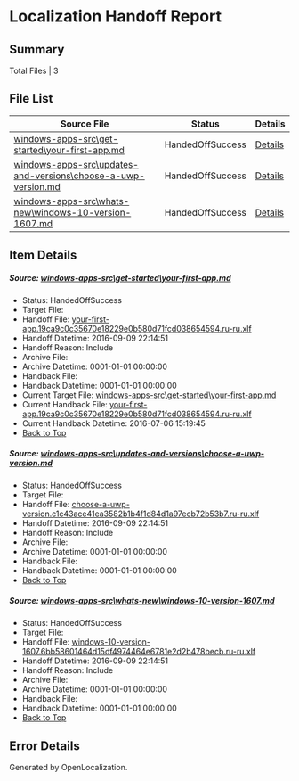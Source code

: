 # <a name='report-top'></a> Localization Handoff Report

## Summary
 Total Files | 3

## File List
 Source File | Status | Details 
 ----------- | ------ | ------- 
 [windows-apps-src\get-started\your-first-app.md](https://github.com/Microsoft/windows-apps/blob/b57a461cf9859be26ed69d12b08259d15201403a/windows-apps-src/get-started/your-first-app.md) | HandedOffSuccess | [Details](#16adf9c9c8de2ca4596f0fcbe503f570971e74a13950)
 [windows-apps-src\updates-and-versions\choose-a-uwp-version.md](https://github.com/Microsoft/windows-apps/blob/2fe7cfba048bfa11e32b23cbc88c920c6d7741f3/windows-apps-src/updates-and-versions/choose-a-uwp-version.md) | HandedOffSuccess | [Details](#3b6c7e0c17e0364c50ef7c8c397d958d3fec629d8005)
 [windows-apps-src\whats-new\windows-10-version-1607.md](https://github.com/Microsoft/windows-apps/blob/2fe7cfba048bfa11e32b23cbc88c920c6d7741f3/windows-apps-src/whats-new/windows-10-version-1607.md) | HandedOffSuccess | [Details](#e41047f29ba08d83c8ffa5885a310ef04350133b8011)

## Item Details
##### <a name='16adf9c9c8de2ca4596f0fcbe503f570971e74a13950'></a> Source: [windows-apps-src\get-started\your-first-app.md](https://github.com/Microsoft/windows-apps/blob/b57a461cf9859be26ed69d12b08259d15201403a/windows-apps-src/get-started/your-first-app.md)
* Status: HandedOffSuccess
* Target File: 
* Handoff File: [your-first-app.19ca9c0c35670e18229e0b580d71fcd038654594.ru-ru.xlf](https://github.com/Microsoft/WDG.handoff/blob/59d62cbd9ff4124603b650aee17821677b971de7/ol-handoff/Microsoft/windows-apps.ru-ru/master/your-first-app.19ca9c0c35670e18229e0b580d71fcd038654594.ru-ru.xlf)
* Handoff Datetime: 2016-09-09 22:14:51
* Handoff Reason: Include
* Archive File: 
* Archive Datetime: 0001-01-01 00:00:00
* Handback File: 
* Handback Datetime: 0001-01-01 00:00:00
* Current Target File: [windows-apps-src\get-started\your-first-app.md](https://github.com/Microsoft/windows-apps.ru-ru/blob/93f7daed53c2f646ab9c83858aa28237022d818d/windows-apps-src/get-started/your-first-app.md)
* Current Handback File: [your-first-app.19ca9c0c35670e18229e0b580d71fcd038654594.ru-ru.xlf](https://github.com/Microsoft/WDG.handback/blob/d3d0e23c0b6ca1c844ba3c34aead5291de8d3362/ol-handback/Microsoft/windows-apps.ru-ru/master/your-first-app.19ca9c0c35670e18229e0b580d71fcd038654594.ru-ru.xlf)
* Current Handback Datetime: 2016-07-06 15:19:45
* [Back to Top](#report-top)

##### <a name='3b6c7e0c17e0364c50ef7c8c397d958d3fec629d8005'></a> Source: [windows-apps-src\updates-and-versions\choose-a-uwp-version.md](https://github.com/Microsoft/windows-apps/blob/2fe7cfba048bfa11e32b23cbc88c920c6d7741f3/windows-apps-src/updates-and-versions/choose-a-uwp-version.md)
* Status: HandedOffSuccess
* Target File: 
* Handoff File: [choose-a-uwp-version.c1c43ace41ea3582b1b4f1d84d1a97ecb72b53b7.ru-ru.xlf](https://github.com/Microsoft/WDG.handoff/blob/59d62cbd9ff4124603b650aee17821677b971de7/ol-handoff/Microsoft/windows-apps.ru-ru/master/choose-a-uwp-version.c1c43ace41ea3582b1b4f1d84d1a97ecb72b53b7.ru-ru.xlf)
* Handoff Datetime: 2016-09-09 22:14:51
* Handoff Reason: Include
* Archive File: 
* Archive Datetime: 0001-01-01 00:00:00
* Handback File: 
* Handback Datetime: 0001-01-01 00:00:00
* [Back to Top](#report-top)

##### <a name='e41047f29ba08d83c8ffa5885a310ef04350133b8011'></a> Source: [windows-apps-src\whats-new\windows-10-version-1607.md](https://github.com/Microsoft/windows-apps/blob/2fe7cfba048bfa11e32b23cbc88c920c6d7741f3/windows-apps-src/whats-new/windows-10-version-1607.md)
* Status: HandedOffSuccess
* Target File: 
* Handoff File: [windows-10-version-1607.6bb58601464d15df4974464e6781e2d2b478becb.ru-ru.xlf](https://github.com/Microsoft/WDG.handoff/blob/59d62cbd9ff4124603b650aee17821677b971de7/ol-handoff/Microsoft/windows-apps.ru-ru/master/windows-10-version-1607.6bb58601464d15df4974464e6781e2d2b478becb.ru-ru.xlf)
* Handoff Datetime: 2016-09-09 22:14:51
* Handoff Reason: Include
* Archive File: 
* Archive Datetime: 0001-01-01 00:00:00
* Handback File: 
* Handback Datetime: 0001-01-01 00:00:00
* [Back to Top](#report-top)


## Error Details

Generated by OpenLocalization.
